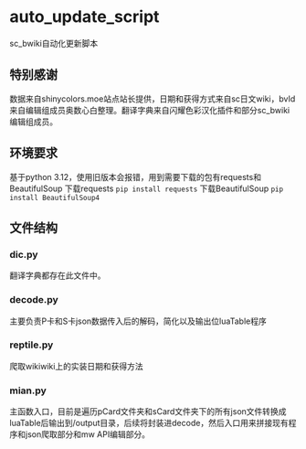 # auto_update_script
sc_bwiki自动化更新脚本
## 特别感谢
数据来自shinycolors.moe站点站长提供，日期和获得方式来自sc日文wiki，bvId来自编辑组成员奥数心白整理。翻译字典来自闪耀色彩汉化插件和部分sc_bwiki编辑组成员。
## 环境要求
基于python 3.12，使用旧版本会报错，用到需要下载的包有requests和BeautifulSoup
下载requests `pip install requests`
下载BeautifulSoup `pip install BeautifulSoup4`
## 文件结构
### dic.py
  翻译字典都存在此文件中。
### decode.py
  主要负责P卡和S卡json数据传入后的解码，简化以及输出位luaTable程序
### reptile.py
  爬取wikiwiki上的实装日期和获得方法
### mian.py
  主函数入口，目前是遍历pCard文件夹和sCard文件夹下的所有json文件转换成luaTable后输出到/output目录，后续将封装进decode，然后入口用来拼接现有程序和json爬取部分和mw API编辑部分。
